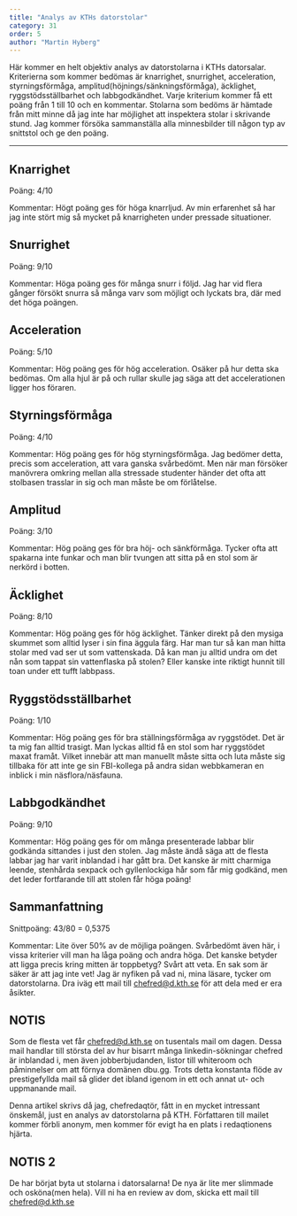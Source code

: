 ```yaml
---
title: "Analys av KTHs datorstolar"
category: 31
order: 5
author: "Martin Hyberg"
---
```


Här kommer en helt objektiv analys av datorstolarna i KTHs datorsalar. Kriterierna som kommer bedömas är knarrighet, snurrighet, acceleration, styrningsförmåga, amplitud(höjnings/sänkningsförmåga), äcklighet, ryggstödsställbarhet och labbgodkändhet.
Varje kriterium kommer få ett poäng från 1 till 10 och en kommentar. Stolarna som bedöms är hämtade från mitt minne då jag inte har möjlighet att inspektera stolar i skrivande stund. 
Jag kommer försöka sammanställa alla minnesbilder till någon typ av snittstol och ge den poäng.

___

## Knarrighet
Poäng: 4/10

Kommentar: Högt poäng ges för höga knarrljud. Av min erfarenhet så har jag inte stört mig så mycket på knarrigheten under pressade situationer.

## Snurrighet
Poäng: 9/10

Kommentar: Höga poäng ges för många snurr i följd. Jag har vid flera gånger försökt snurra så många varv som möjligt och lyckats bra, där med det höga poängen. 

## Acceleration
Poäng: 5/10

Kommentar: Hög poäng ges för hög acceleration. Osäker på hur detta ska bedömas. Om alla hjul är på och rullar skulle jag säga att det accelerationen ligger hos föraren.

## Styrningsförmåga
Poäng: 4/10

Kommentar: Hög poäng ges för hög styrningsförmåga. Jag bedömer detta, precis som acceleration, att vara ganska svårbedömt. Men när man försöker manövrera omkring mellan alla stressade studenter händer det ofta att stolbasen trasslar in sig och man måste be om förlåtelse.

## Amplitud
Poäng: 3/10

Kommentar: Hög poäng ges för bra höj- och sänkförmåga. Tycker ofta att spakarna inte funkar och man blir tvungen att sitta på en stol som är nerkörd i botten.

## Äcklighet
Poäng: 8/10

Kommentar: Hög poäng ges för hög äcklighet. Tänker direkt på den mysiga skummet som alltid lyser i sin fina äggula färg. Har man tur så kan man hitta stolar med vad ser ut som vattenskada. Då kan man ju alltid undra om det nån som tappat sin vattenflaska på stolen? Eller kanske inte riktigt hunnit till toan under ett tufft labbpass.

## Ryggstödsställbarhet
Poäng: 1/10

Kommentar: Hög poäng ges för bra ställningsförmåga av ryggstödet. Det är ta mig fan alltid trasigt. Man lyckas alltid få en stol som har ryggstödet maxat framåt. Vilket innebär att man manuellt måste sitta och luta måste sig tillbaka för att inte ge sin FBI-kollega på andra sidan webbkameran en inblick i min näsflora/näsfauna.
 
## Labbgodkändhet
Poäng: 9/10

Kommentar: Hög poäng ges för om många presenterade labbar blir godkända sittandes i just den stolen. Jag måste ändå säga att de flesta labbar jag har varit inblandad i har gått bra. Det kanske är mitt charmiga leende, stenhårda sexpack och gyllenlockiga hår som får mig godkänd, men det leder fortfarande till att stolen får höga poäng!

## Sammanfattning

Snittpoäng: 43/80 = 0,5375

Kommentar: Lite över 50% av de möjliga poängen. Svårbedömt även här, i vissa kriterier vill man ha låga poäng och andra höga. Det kanske betyder att ligga precis kring mitten är toppbetyg? Svårt att veta. En sak som är säker är att jag inte vet! Jag är nyfiken på vad ni, mina läsare, tycker om datorstolarna. Dra iväg ett mail till chefred@d.kth.se för att dela med er era åsikter. 



## NOTIS

Som de flesta vet får chefred@d.kth.se on tusentals mail om dagen. Dessa mail handlar till största del av hur bisarrt många linkedin-sökningar chefred är inblandad i, men även jobberbjudanden, listor till whiteroom och påminnelser om att förnya domänen dbu.gg. Trots detta konstanta flöde av prestigefyllda mail så glider det ibland igenom in ett och annat ut- och uppmanande mail. 

Denna artikel skrivs då jag, chefredaqtör, fått in en mycket intressant önskemål, just en analys av datorstolarna på KTH. Författaren till mailet kommer förbli anonym, men kommer för evigt ha en plats i redaqtionens hjärta.

## NOTIS 2
De har börjat byta ut stolarna i datorsalarna! De nya är lite mer slimmade och osköna(men hela). Vill ni ha en review av dom, skicka ett mail till chefred@d.kth.se 
